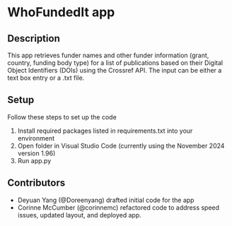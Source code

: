 # WhoFundedIt app

## Description
This app retrieves funder names and other funder information (grant, country, funding body type) for a list of 
publications based on their Digital Object Identifiers (DOIs) using the Crossref API. 
The input can be either a text box entry or a .txt file. 

## Setup
Follow these steps to set up the code
1. Install required packages listed in requirements.txt into your environment
2. Open folder in Visual Studio Code (currently using the November 2024 version 1.96)
3. Run app.py

## Contributors
- Deyuan Yang (@Doreenyang) drafted initial code for the app
- Corinne McCumber (@corinnemc) refactored code to address speed issues, updated layout, and deployed app.
